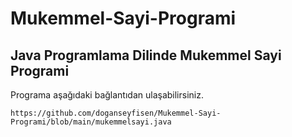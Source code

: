 # Mukemmel-Sayi-Programi

## Java Programlama Dilinde Mukemmel Sayi Programi

Programa aşağıdaki bağlantıdan ulaşabilirsiniz.

```
https://github.com/doganseyfisen/Mukemmel-Sayi-Programi/blob/main/mukemmelsayi.java
```
